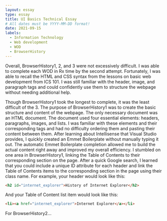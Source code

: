 ```yaml
---
layout: essay
type: essay
title: UI Basics Technical Essay
# All dates must be YYYY-MM-DD format!
date: 2021-09-15
labels:
  - Information Technology
  - Web development
  - WOD
  - BrowserHistory
---
```




Overall, BrowserHistory1, 2, and 3 were not excessively difficult. I was able to complete each WOD in Rx time by the second attempt. Fortunately, I was able to recall the HTML and CSS syntax from the lessons on basic web development from ICS 101. I was still familiar with the header, image, and paragraph tags and could confidently use them to structure the webpage without needing additional help. 

Though BrowserHistory1 took the longest to complete, it was the least difficult of the 3. The purpose of BrowserHistory1 was to create the basic structure and content of the webpage. The only necessary document was an HTML document. The document used four essential elements: headers, paragraphs, images, and lists. I was familiar with these elements and their corresponding tags and had no difficulty ordering them and pasting their content between them. After learning about Intellisense that Visual Studio provides, I quickly created an Emmet Boilerplate without manually typing it out. The automatic Emmet Boilerplate completion allowed me to build the actual content right away and improved my overall efficiency. I stumbled on one area in BrowserHistory1, linking the Table of Contents to their corresponding section on the page. After a quick Google search, I learned that you could include a unique ID attribute for each header and link the Table of Contents items to the corresponding section in the page using their class name. For example, your header would look like this:

```html
<h2 id="internet_explorer">History of Internet Explorer</h2>
```

And your Table of Content list item would look like this:

```html
<li><a href="internet_explorer">Internet Explorer</a></li>
```

For BrowserHistory2...
